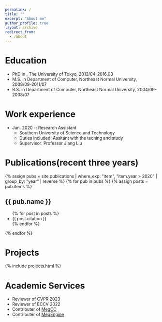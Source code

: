 ```yaml
---
permalink: /
title: ""
excerpt: "About me"
author_profile: true
layout: archive
redirect_from: 
  - /about
---
```


Education
======
* PhD  in , The University of Tokyo, 2013/04-2016.03
* M.S. in Department of Computer, Northeast Normal University, 2008/09-2011/07
* B.S. in Department of Computer, Northeast Normal University, 2004/09-2008/07


Work experience
======
* Jun. 2020 -: Research Assistant
  * Southern University of Science and Technology
  * Duties included: Assitant with the teching and study
  * Supervisor: Professor Jiang Liu
  
Publications(recent three years)
======
  {% assign pubs = site.publications | where_exp: "item", "item.year > 2020" | group_by: "year" | reverse %}
{% for pub in pubs %}
  {% assign posts = pub.items %}
  <h2 id="{{ year | slugify }}" class="archive__subtitle">{{ pub.name }}</h2>
  <ul>
  {% for post in posts %}
    <li>{{ post.citation }}</li>
  {% endfor %}
  </ul>
{% endfor %}
  
Projects
======
{% include projects.html %}

Academic Services
======
* Reviewer of CVPR 2023
* Reviewer of ECCV 2022
* Contributer of [MegCC](https://github.com/MegEngine/MegCC)
* Contributer of [MegEngine](https://github.com/MegEngine/MegEngine)
